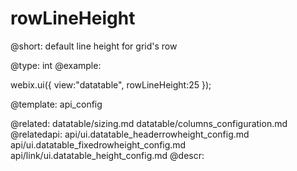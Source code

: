 rowLineHeight
=============


@short:
	default line height for grid's row

@type: int
@example:

webix.ui({
	view:"datatable",
    rowLineHeight:25
});

@template:	api_config

@related:
	datatable/sizing.md
    datatable/columns_configuration.md
@relatedapi:
	api/ui.datatable_headerrowheight_config.md
    api/ui.datatable_fixedrowheight_config.md
    api/link/ui.datatable_height_config.md
@descr:


